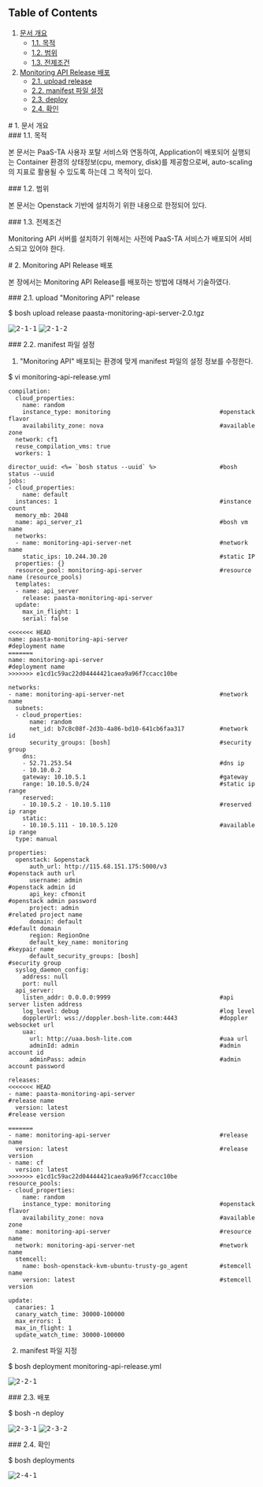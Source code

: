 ## Table of Contents
1. [문서 개요](#1)
     * [1.1. 목적](#2)
     * [1.2. 범위](#3)
     * [1.3. 전제조건](#4)
2. [Monitoring API Release 배포](#5)
     * [2.1.  upload release](#6)
     * [2.2.  manifest 파일 설정](#7)
     * [2.3.  deploy](#8)
     * [2.4.  확인](#9)

<div id='1'></div>
# 1. 문서 개요

<div id='2'></div>
### 1.1. 목적
      
본 문서는 PaaS-TA 사용자 포탈 서비스와 연동하여, Application이 배포되어 실행되는 Container 환경의 상태정보(cpu, memory, disk)를 제공함으로써, auto-scaling의 지표로 활용될 수 있도록 하는데 그 목적이 있다.

<div id='3'></div>
### 1.2. 범위
      
본 문서는 Openstack 기반에 설치하기 위한 내용으로 한정되어 있다.

<div id='4'></div>
### 1.3. 전제조건
      
Monitoring API 서버를 설치하기 위해서는 사전에 PaaS-TA 서비스가 배포되어 서비스되고 있어야 한다.

<div id='5'></div>
# 2.  Monitoring API Release 배포

본 장에서는 Monitoring API Release를 배포하는 방법에 대해서 기술하였다.

<div id='6'></div>
### 2.1.  upload "Monitoring API" release

$ bosh upload release paasta-monitoring-api-server-2.0.tgz

<kbd>![2-1-1]</kbd>
<kbd>![2-1-2]</kbd>

<div id='7'></div>
### 2.2.  manifest 파일 설정

1. "Monitoring API" 배포되는 환경에 맞게 manifest 파일의 설정 정보를 수정한다.

$ vi monitoring-api-release.yml

```
compilation:
  cloud_properties:
    name: random
    instance_type: monitoring								#openstack flavor
    availability_zone: nova									#available zone
  network: cf1
  reuse_compilation_vms: true
  workers: 1
  
director_uuid: <%= `bosh status --uuid` %>					#bosh status --uuid 
jobs:
- cloud_properties:
    name: default
  instances: 1												#instance count
  memory_mb: 2048
  name: api_server_z1										#bosh vm name
  networks:
  - name: monitoring-api-server-net							#network name
    static_ips: 10.244.30.20								#static IP
  properties: {}
  resource_pool: monitoring-api-server						#resource name (resource_pools)
  templates:
  - name: api_server
    release: paasta-monitoring-api-server
  update:
    max_in_flight: 1
    serial: false

<<<<<<< HEAD
name: paasta-monitoring-api-server																		#deployment name
=======
name: monitoring-api-server									#deployment name
>>>>>>> e1cd1c59ac22d04444421caea9a96f7ccacc10be

networks:
- name: monitoring-api-server-net							#network name
  subnets:
  - cloud_properties:
      name: random
      net_id: b7c8c08f-2d3b-4a86-bd10-641cb6faa317			#network id
      security_groups: [bosh]								#security group
    dns:
    - 52.71.253.54											#dns ip
    - 10.10.0.2
    gateway: 10.10.5.1										#gateway 
    range: 10.10.5.0/24										#static ip range
    reserved:		
    - 10.10.5.2 - 10.10.5.110								#reserved ip range
    static:
    - 10.10.5.111 - 10.10.5.120								#available ip range
  type: manual

properties:
  openstack: &openstack																							
      auth_url: http://115.68.151.175:5000/v3													#openstack auth url
      username: admin																									#openstack admin id
      api_key: cfmonit																								#openstack admin password
      project: admin																									#related project name
      domain: default																									#default domain
      region: RegionOne																										
      default_key_name: monitoring																		#keypair name
      default_security_groups: [bosh]																	#security group
  syslog_daemon_config:
    address: null
    port: null
  api_server:
    listen_addr: 0.0.0.0:9999								#api server listen address
    log_level: debug										#log level
    dopplerUrl: wss://doppler.bosh-lite.com:4443			#doppler websocket url
    uaa:
      url: http://uaa.bosh-lite.com							#uaa url
      adminId: admin										#admin account id
      adminPass: admin										#admin account password

releases:
<<<<<<< HEAD
- name: paasta-monitoring-api-server																	#release name
  version: latest																											#release version

=======
- name: monitoring-api-server								#release name
  version: latest											#release version
- name: cf
  version: latest
>>>>>>> e1cd1c59ac22d04444421caea9a96f7ccacc10be
resource_pools:
- cloud_properties:
    name: random
    instance_type: monitoring								#openstack flavor
    availability_zone: nova									#available zone
  name: monitoring-api-server								#resource name
  network: monitoring-api-server-net						#network name
  stemcell:
    name: bosh-openstack-kvm-ubuntu-trusty-go_agent			#stemcell name
    version: latest											#stemcell version
    
update:
  canaries: 1
  canary_watch_time: 30000-100000
  max_errors: 1
  max_in_flight: 1
  update_watch_time: 30000-100000
```

2. manifest 파일 지정

$ bosh deployment monitoring-api-release.yml

<kbd>![2-2-1]</kbd>

<div id='8'></div>
### 2.3.  배포

$ bosh -n deploy 

<kbd>![2-3-1]</kbd>
<kbd>![2-3-2]</kbd>

<div id='9'></div>
### 2.4.  확인

$ bosh deployments 

<kbd>![2-4-1]</kbd>


[2-1-1]:images/monitoring-api/2-1-1.png
[2-1-2]:images/monitoring-api/2-1-2.png
[2-2-1]:images/monitoring-api/2-2-1.png
[2-3-1]:images/monitoring-api/2-3-1.png
[2-3-2]:images/monitoring-api/2-3-2.png
[2-4-1]:images/monitoring-api/2-4-1.png
